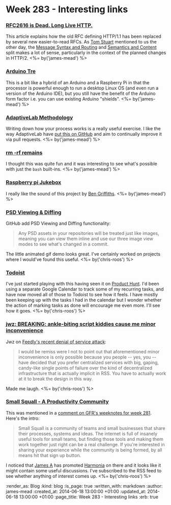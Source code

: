 Week 283 - Interesting links
============================

### [RFC2616 is Dead. Long Live HTTP.](https://www.mnot.net/blog/2014/06/07/rfc2616_is_dead)

This article explains how the old RFC defining HTTP/1.1 has been replaced by several new easier-to-read RFCs. As [Tom Stuart][] mentioned to us the other day, the [Message Syntax and Routing][RFC7230] and
[Semantics and Content][RFC7231] split makes a lot of sense, particularly in the context of the planned changes in HTTP/2. <%= by('james-mead') %>


### [Arduino Tre](http://arduino.cc/en/Main/ArduinoBoardTre)

This is a bit like a hybrid of an Arduino and a Raspberry Pi in that the processor is powerful enough to run a desktop Linux OS (and even run a version of the Arduino IDE), but you still have the benefit of the Arduino form factor i.e. you can use existing Arduino "shields". <%= by('james-mead') %>

### [AdaptiveLab Methodology](http://adaptivelab.github.io/)

Writing down how your process works is a really useful exercise. I like the way AdaptiveLab have [put this on GitHub][adaptivelab-methodology] and aim to continually improve it via pull requests. <%= by('james-mead') %>


### [rm -rf remains](http://lambdaops.com/rm-rf-remains)

I thought this was quite fun and it was interesting to see what's possible with just the `bash` built-ins. <%= by('james-mead') %>


### [Raspberry pi Jukebox](https://github.com/techbelly/jukebox)

I really like the sound of this project by [Ben Griffiths][]. <%= by('james-mead') %>


### [PSD Viewing & Diffing](https://github.com/blog/1845-psd-viewing-diffing)

GitHub add PSD Viewing and Diffing functionality:

> Any PSD assets in your repositories will be treated just like images, meaning you can view them inline and use our three image view modes to see what's changed in a commit.

The little animated gif demo looks great. I've certainly worked on projects where I would've found this useful. <%= by('chris-roos') %>


### [Todoist](https://todoist.com/)

I've just started playing with this having seen it on [Product Hunt][]. I'd been using a separate Google Calendar to track some of my recurring tasks, and have now moved all of those to Todoist to see how it feels. I have mostly been keeping up with the tasks I had in the calendar but I wonder whether the action of marking tasks as done will encourage me even more. I'll see how it goes. <%= by('chris-roos') %>


### [jwz: BREAKING: ankle-biting script kiddies cause me minor inconvenience](http://www.jwz.org/blog/2014/06/breaking-ankle-biting-script-kiddies-cause-me-minor-inconvenience/)

Jwz on [Feedly's recent denial of service attack][Feedly DDOS]:

> I would be remiss were I not to point out that aforementioned minor inconvenience is only possible because you people -- yes, you -- have decided that you prefer centralized services with big, gaping, candy-like single points of failure over the kind of decentralized infrastructure that is actually implicit in RSS. You have to actually work at it to break the design in this way.

Made me laugh. <%= by('chris-roos') %>


### [Small Squall - A Productivity Community](https://smallsquall.com/)

This was mentioned in a [comment on GFR's weeknotes for week 281][1]. Here's the intro:

> Small Squall is a community of teams and small businesses that share their processes, systems and ideas. The internet is full of insanely useful tools for small teams, but finding those tools and making them work together just right can be a real challenge. If you're interested in sharing your experience while the community is being formed, by all means hit that sign up button.

I noticed that [James A][] has promoted [Harmonia][] on there and it looks like it might contain some useful discussions. I've subscribed to the RSS feed to see whether anything of interest comes up. <%= by('chris-roos') %>


[1]: /week-281#comment-1438234360
[adaptivelab-methodology]: https://github.com/adaptivelab/adaptivelab.github.com/blob/master/index.md
[Ben Griffiths]: https://twitter.com/beng
[Feedly DDOS]: http://blog.feedly.com/2014/06/11/denial-of-service-attack/
[Harmonia]: https://harmonia.io/
[James A]: http://lazyatom.com/
[Product Hunt]: http://www.producthunt.com/
[RFC7230]: http://tools.ietf.org/html/rfc7230
[RFC7231]: http://tools.ietf.org/html/rfc7231
[Tom Stuart]: https://twitter.com/tomstuart

:render_as: Blog
:kind: blog
:is_page: true
:written_with: markdown
:author: james-mead
:created_at: 2014-06-18 13:00:00 +01:00
:updated_at: 2014-06-18 13:00:00 +01:00
:page_title: Week 283 - Interesting links
:erb: true
